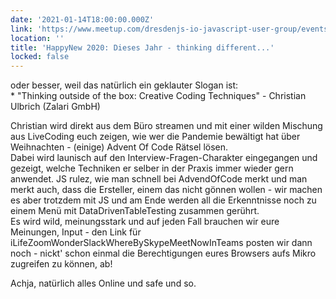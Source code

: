 ```yaml
---
date: '2021-01-14T18:00:00.000Z'
link: 'https://www.meetup.com/dresdenjs-io-javascript-user-group/events/wwdfrqycccbsb/'
location: ''
title: 'HappyNew 2020: Dieses Jahr - thinking different...'
locked: false
---
```

oder besser, weil das natürlich ein geklauter Slogan ist:  
\* "Thinking outside of the box: Creative Coding Techniques" - Christian Ulbrich (Zalari GmbH)

Christian wird direkt aus dem Büro streamen und mit einer wilden Mischung aus LiveCoding euch zeigen, wie wer die Pandemie bewältigt hat über Weihnachten - (einige) Advent Of Code Rätsel lösen.  
Dabei wird launisch auf den Interview-Fragen-Charakter eingegangen und gezeigt, welche Techniken er selber in der Praxis immer wieder gern anwendet. JS rulez, wie man schnell bei AdvendOfCode merkt und man merkt auch, dass die Ersteller, einem das nicht gönnen wollen - wir machen es aber trotzdem mit JS und am Ende werden all die Erkenntnisse noch zu einem Menü mit DataDrivenTableTesting zusammen gerührt.  
Es wird wild, meinungsstark und auf jeden Fall brauchen wir eure Meinungen, Input - den Link für iLifeZoomWonderSlackWhereBySkypeMeetNowInTeams posten wir dann noch - nickt' schon einmal die Berechtigungen eures Browsers aufs Mikro zugreifen zu können, ab!

Achja, natürlich alles Online und safe und so.
